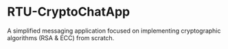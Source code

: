 # RTU-CryptoChatApp
A simplified messaging application focused on implementing cryptographic algorithms (RSA &amp; ECC) from scratch.
